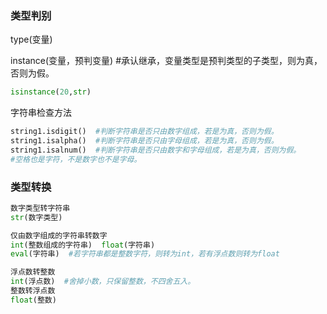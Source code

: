 ### 类型判别

type(变量)

instance(变量，预判变量) #承认继承，变量类型是预判类型的子类型，则为真，否则为假。
```python
isinstance(20,str)
```
字符串检查方法

```python
string1.isdigit()  #判断字符串是否只由数字组成，若是为真，否则为假。
string1.isalpha()  #判断字符串是否只由字母组成，若是为真，否则为假。
string1.isalnum()  #判断字符串是否只由数字和字母组成，若是为真，否则为假。
#空格也是字符，不是数字也不是字母。
```

### 类型转换

```python
数字类型转字符串
str(数字类型)

仅由数字组成的字符串转数字
int(整数组成的字符串)  float(字符串)  
eval(字符串)  #若字符串都是整数字符，则转为int，若有浮点数则转为float

浮点数转整数
int(浮点数)  #舍掉小数，只保留整数，不四舍五入。
整数转浮点数
float(整数)
```